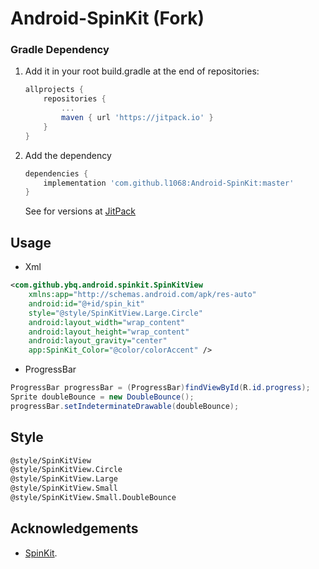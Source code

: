 # Android-SpinKit (Fork)

### Gradle Dependency

1. Add it in your root build.gradle at the end of repositories:

   ```groovy
   allprojects {
	   repositories {
		   ...
		   maven { url 'https://jitpack.io' }
	   }
   }
   ```

2. Add the dependency

    ```groovy
    dependencies {
        implementation 'com.github.l1068:Android-SpinKit:master'
    }
    ```

   See for versions at [JitPack](https://jitpack.io/#l1068/Android-SpinKit)


## Usage
- Xml

 ```xml
<com.github.ybq.android.spinkit.SpinKitView
     xmlns:app="http://schemas.android.com/apk/res-auto"
     android:id="@+id/spin_kit"
     style="@style/SpinKitView.Large.Circle"
     android:layout_width="wrap_content"
     android:layout_height="wrap_content"
     android:layout_gravity="center"
     app:SpinKit_Color="@color/colorAccent" />         
```
 
- ProgressBar

 ```java
ProgressBar progressBar = (ProgressBar)findViewById(R.id.progress);
Sprite doubleBounce = new DoubleBounce();
progressBar.setIndeterminateDrawable(doubleBounce);
```

## Style
> 
 ```xml
@style/SpinKitView
@style/SpinKitView.Circle
@style/SpinKitView.Large
@style/SpinKitView.Small
@style/SpinKitView.Small.DoubleBounce   
 ```

## Acknowledgements
- [SpinKit](https://github.com/tobiasahlin/SpinKit).
